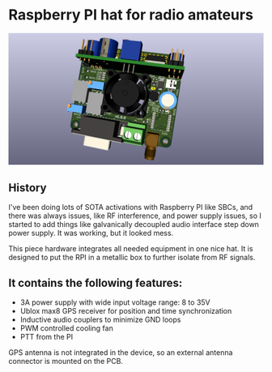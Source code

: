 # Raspberry PI hat for radio amateurs

![](https://github.com/leventelist/ham_hat/blob/master/images/HAM_Hat.png)

## History

I've been doing lots of SOTA activations with Raspberry PI like SBCs, and there
was always issues, like RF interference, and power supply issues, so I started to
add things like galvanically decoupled audio interface step down power supply. It
was working, but it looked mess.

This piece hardware integrates all needed equipment in one nice hat. It is designed
to put the RPI in a metallic box to further isolate from RF signals.

## It contains the following features:

 * 3A power supply with wide input voltage range: 8 to 35V
 * Ublox max8 GPS receiver for position and time synchronization
 * Inductive audio couplers to minimize GND loops
 * PWM controlled cooling fan
 * PTT from the PI

GPS antenna is not integrated in the device, so an external antenna connector is
mounted on the PCB.
